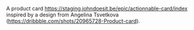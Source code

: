 A product card https://staging.johndoesit.be/epic/actionnable-card/index inspired by a design from Angelina Tsvetkova (https://dribbble.com/shots/20965728-Product-card).
